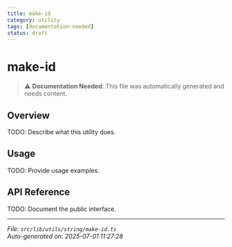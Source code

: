 ```yaml
---
title: make-id
category: utility
tags: [documentation-needed]
status: draft
---
```


# make-id

> ⚠️ **Documentation Needed**: This file was automatically generated and needs content.

## Overview

TODO: Describe what this utility does.

## Usage

TODO: Provide usage examples.

## API Reference

TODO: Document the public interface.

---

*File: `src/lib/utils/string/make-id.ts`*  
*Auto-generated on: 2025-07-01 11:27:28*

